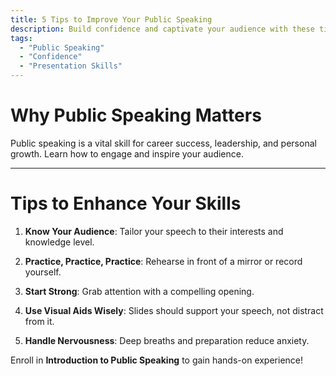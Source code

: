 ```yaml
---
title: 5 Tips to Improve Your Public Speaking
description: Build confidence and captivate your audience with these tips.
tags:
  - "Public Speaking"
  - "Confidence"
  - "Presentation Skills"
---
```


# Why Public Speaking Matters

Public speaking is a vital skill for career success, leadership, and personal growth. Learn how to engage and inspire your audience.

---

# Tips to Enhance Your Skills

1. **Know Your Audience**: Tailor your speech to their interests and knowledge level.

2. **Practice, Practice, Practice**: Rehearse in front of a mirror or record yourself.

3. **Start Strong**: Grab attention with a compelling opening.

4. **Use Visual Aids Wisely**: Slides should support your speech, not distract from it.

5. **Handle Nervousness**: Deep breaths and preparation reduce anxiety.

Enroll in **Introduction to Public Speaking** to gain hands-on experience!
